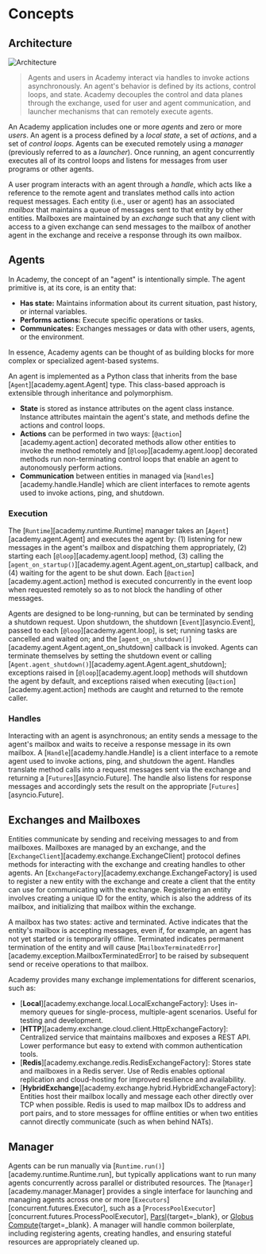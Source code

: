 # Concepts

## Architecture

![Architecture](static/architecture.jpg)
> Agents and users in Academy interact via handles to invoke actions asynchronously.
> An agent's behavior is defined by its actions, control loops, and state.
> Academy decouples the control and data planes through the exchange, used for user and agent communication, and launcher mechanisms that can remotely execute agents.

An Academy application includes one or more *agents* and zero or more *users*.
An agent is a process defined by a *local state*, a set of *actions*, and a set of *control loops*.
Agents can be executed remotely using a *manager* (previously referred to as a *launcher*).
Once running, an agent concurrently executes all of its control loops and listens for messages from user programs or other agents.

A user program interacts with an agent through a *handle*, which acts like a reference to the remote agent and translates method calls into action request messages.
Each entity (i.e., user or agent) has an associated *mailbox* that maintains a queue of messages sent to that entity by other entities.
Mailboxes are maintained by an *exchange* such that any client with access to a given exchange can send messages to the mailbox of another agent in the exchange and receive a response through its own mailbox.

## Agents

In Academy, the concept of an "agent" is intentionally simple. The agent primitive is, at its core, is an entity that:

* **Has state:** Maintains information about its current situation, past history, or internal variables.
* **Performs actions:** Execute specific operations or tasks.
* **Communicates:** Exchanges messages or data with other users, agents, or the environment.

In essence, Academy agents can be thought of as building blocks for more complex or specialized agent-based systems.

An agent is implemented as a Python class that inherits from the base [`Agent`][academy.agent.Agent] type.
This class-based approach is extensible through inheritance and polymorphism.

* **State** is stored as instance attributes on the agent class instance.
Instance attributes maintain the agent's state, and methods define the actions and control loops.
* **Actions** can be performed in two ways: [`@action`][academy.agent.action] decorated methods allow other entities to invoke the method remotely and [`@loop`][academy.agent.loop] decorated methods run non-terminating control loops that enable an agent to autonomously perform actions.
* **Communication** between entities in managed via [`Handles`][academy.handle.Handle] which are client interfaces to remote agents used to invoke actions, ping, and shutdown.

### Execution

The [`Runtime`][academy.runtime.Runtime] manager takes an [`Agent`][academy.agent.Agent] and executes the agent by:
(1) listening for new messages in the agent's mailbox and dispatching them appropriately,
(2) starting each [`@loop`][academy.agent.loop] method,
(3) calling the [`agent_on_startup()`][academy.agent.Agent.agent_on_startup] callback,
and (4) waiting for the agent to be shut down.
Each [`@action`][academy.agent.action] method is executed concurrently in the event loop when requested remotely so as to not block the handling of other messages.

Agents are designed to be long-running, but can be terminated by sending a shutdown request.
Upon shutdown, the shutdown [`Event`][asyncio.Event], passed to each [`@loop`][academy.agent.loop], is set; running tasks are cancelled and waited on; and the [`agent_on_shutdown()`][academy.agent.Agent.agent_on_shutdown] callback is invoked.
Agents can terminate themselves by setting the shutdown event or calling [`Agent.agent_shutdown()`][academy.agent.Agent.agent_shutdown];
exceptions raised in [`@loop`][academy.agent.loop] methods will shutdown the agent by default, and
exceptions raised when executing [`@action`][academy.agent.action] methods are caught and returned to the remote caller.

### Handles

Interacting with an agent is asynchronous; an entity sends a message to the agent's mailbox and waits to receive a response message in its own mailbox.
A [`Handle`][academy.handle.Handle] is a client interface to a remote agent used to invoke actions, ping, and shutdown the agent.
Handles translate method calls into a request messages sent via the exchange and returning a [`Futures`][asyncio.Future].
The handle also listens for response messages and accordingly sets the result on the appropriate [`Futures`][asyncio.Future].

## Exchanges and Mailboxes

Entities communicate by sending and receiving messages to and from mailboxes.
Mailboxes are managed by an exchange, and the [`ExchangeClient`][academy.exchange.ExchangeClient] protocol defines methods for interacting with the exchange and creating handles to other agents.
An [`ExchangeFactory`][academy.exchange.ExchangeFactory] is used to register a new entity with the exchange and create a client that the entity can use for communicating with the exchange.
Registering an entity involves creating a unique ID for the entity, which is also the address of its mailbox, and initializing that mailbox within the exchange.

A mailbox has two states: active and terminated.
Active indicates that the entity's mailbox is accepting messages, even if, for example, an agent has not yet started or is temporarily offline.
Terminated indicates permanent termination of the entity and will cause [`MailboxTerminatedError`][academy.exception.MailboxTerminatedError] to be raised by subsequent send or receive operations to that mailbox.

Academy provides many exchange implementations for different scenarios, such as:

* [**Local**][academy.exchange.local.LocalExchangeFactory]: Uses in-memory queues for single-process, multiple-agent scenarios. Useful for testing and development.
* [**HTTP**][academy.exchange.cloud.client.HttpExchangeFactory]: Centralized service that maintains mailboxes and exposes a REST API. Lower performance but easy to extend with common authentication tools.
* [**Redis**][academy.exchange.redis.RedisExchangeFactory]: Stores state and mailboxes in a Redis server. Use of Redis enables optional replication and cloud-hosting for improved resilience and availability.
* [**HybridExchange**][academy.exchange.hybrid.HybridExchangeFactory]: Entities host their mailbox locally and message each other directly over TCP when possible. Redis is used to map mailbox IDs to address and port pairs, and to store messages for offline entities or when two entities cannot directly communicate (such as when behind NATs).

## Manager

Agents can be run manually via [`Runtime.run()`][academy.runtime.Runtime.run], but typically applications want to run many agents concurrently across parallel or distributed resources.
The [`Manager`][academy.manager.Manager] provides a single interface for launching and managing agents across one or more [`Executors`][concurrent.futures.Executor], such as a [`ProcessPoolExecutor`][concurrent.futures.ProcessPoolExecutor], [Parsl](https://parsl.readthedocs.io/en/stable/userguide/workflows/workflow.html#parallel-workflows-with-loops){target=_blank}, or [Globus Compute](https://globus-compute.readthedocs.io/en/latest/index.html){target=_blank}.
A manager will handle common boilerplate, including registering agents, creating handles, and ensuring stateful resources are appropriately cleaned up.
